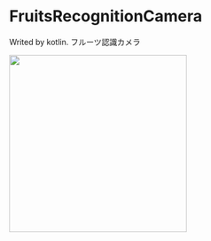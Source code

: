 # FruitsRecognitionCamera
Writed by kotlin. フルーツ認識カメラ


<img src="https://user-images.githubusercontent.com/37995730/50756840-db033a80-12a0-11e9-9ef5-e8dab346e86c.png" width="320px">
